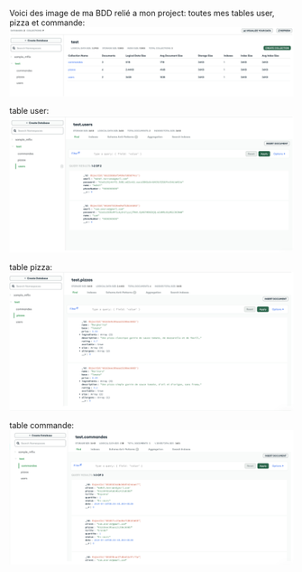 Voici des image de ma BDD relié a mon project:
toutes mes tables user, pizza et commande:
![image](../images/BDD.png)

table user:
![image](../images/user.png)

table pizza:
![image](../images/pizza.png)

table commande:
![image](../images/commande.png)
